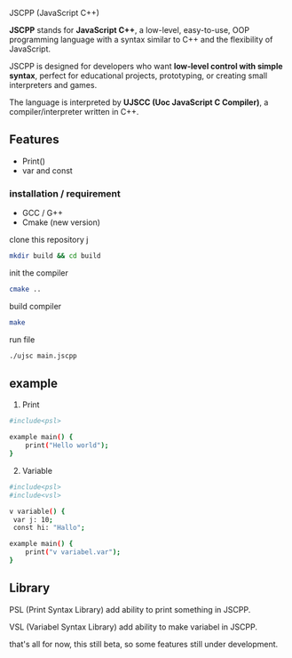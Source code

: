 JSCPP (JavaScript C++)

**JSCPP** stands for **JavaScript C++**, a low-level, easy-to-use, OOP programming language with a syntax similar to C++ and the flexibility of JavaScript.  

JSCPP is designed for developers who want **low-level control with simple syntax**, perfect for educational projects, prototyping, or creating small interpreters and games.  

The language is interpreted by **UJSCC (Uoc JavaScript C Compiler)**, a compiler/interpreter written in C++.

## Features
- Print()
- var and const

### installation / requirement
- GCC / G++
- Cmake (new version)

clone this repository
j

```bash
mkdir build && cd build
```

init the compiler
```bash
cmake ..
```

build compiler
```bash
make
```

run file
```bash
./ujsc main.jscpp
```

## example
1. Print
```bash
#include<psl>

example main() {
    print("Hello world");
}
```
2. Variable
```bash
#include<psl>
#include<vsl>

v variable() {
 var j: 10;
 const hi: "Hallo";

example main() {
    print("v variabel.var");
}
```

## Library
PSL (Print Syntax Library)
add ability to print something in JSCPP.

VSL (Variabel Syntax Library)
add ability to make variabel in JSCPP.

that's all for now, this still beta, so some features still under development.
